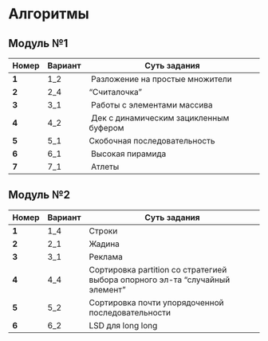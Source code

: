 # Алгоритмы
## Модуль №1
| Номер | Вариант | Суть задания |
|-------|---------|---------|
| **1** | 1_2 |​ Разложение на простые множители |
| **2** | 2_4 | “Считалочка” |
| **3** | 3_1 |​ Работы с элементами массива |
| **4** | 4_2 |​ Дек с динамическим зацикленным буфером |
| **5** | 5_1 | Скобочная последовательность |
| **6** | 6_1 |​ Высокая пирамида |
| **7** | 7_1 |​​ Атлеты |


## Модуль №2
| Номер | Вариант | Суть задания |
|-------|---------|---------|
| **1** | 1_4 | Строки |
| **2** | 2_1 | Жадина |
| **3** | 3_1 | Реклама |
| **4** | 4_4 | Сортировка partition со стратегией выбора опорного эл-та “случайный элемент” |
| **5** | 5_2 | Сортировка почти упорядоченной последовательности |
| **6** | 6_2 | LSD для long long |